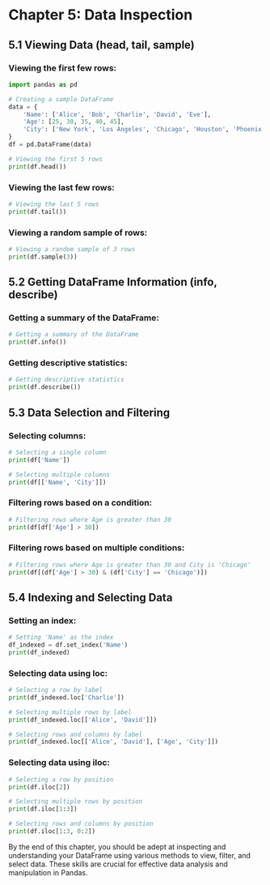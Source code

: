 # Chapter 5: Data Inspection

## 5.1 Viewing Data (head, tail, sample)

### Viewing the first few rows:

```python
import pandas as pd

# Creating a sample DataFrame
data = {
    'Name': ['Alice', 'Bob', 'Charlie', 'David', 'Eve'],
    'Age': [25, 30, 35, 40, 45],
    'City': ['New York', 'Los Angeles', 'Chicago', 'Houston', 'Phoenix']
}
df = pd.DataFrame(data)

# Viewing the first 5 rows
print(df.head())
```

### Viewing the last few rows:

```python
# Viewing the last 5 rows
print(df.tail())
```

### Viewing a random sample of rows:

```python
# Viewing a random sample of 3 rows
print(df.sample(3))
```

## 5.2 Getting DataFrame Information (info, describe)

### Getting a summary of the DataFrame:

```python
# Getting a summary of the DataFrame
print(df.info())
```

### Getting descriptive statistics:

```python
# Getting descriptive statistics
print(df.describe())
```

## 5.3 Data Selection and Filtering

### Selecting columns:

```python
# Selecting a single column
print(df['Name'])

# Selecting multiple columns
print(df[['Name', 'City']])
```

### Filtering rows based on a condition:

```python
# Filtering rows where Age is greater than 30
print(df[df['Age'] > 30])
```

### Filtering rows based on multiple conditions:

```python
# Filtering rows where Age is greater than 30 and City is 'Chicago'
print(df[(df['Age'] > 30) & (df['City'] == 'Chicago')])
```

## 5.4 Indexing and Selecting Data

### Setting an index:

```python
# Setting 'Name' as the index
df_indexed = df.set_index('Name')
print(df_indexed)
```

### Selecting data using loc:

```python
# Selecting a row by label
print(df_indexed.loc['Charlie'])

# Selecting multiple rows by label
print(df_indexed.loc[['Alice', 'David']])

# Selecting rows and columns by label
print(df_indexed.loc[['Alice', 'David'], ['Age', 'City']])
```

### Selecting data using iloc:

```python
# Selecting a row by position
print(df.iloc[2])

# Selecting multiple rows by position
print(df.iloc[1:3])

# Selecting rows and columns by position
print(df.iloc[1:3, 0:2])
```

By the end of this chapter, you should be adept at inspecting and understanding your DataFrame using various methods to view, filter, and select data. These skills are crucial for effective data analysis and manipulation in Pandas.

